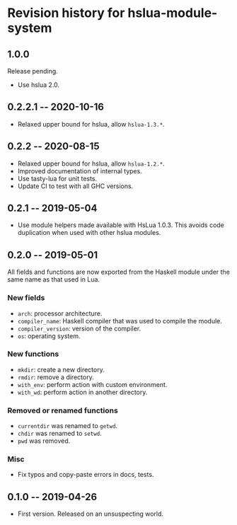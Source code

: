 # Revision history for hslua-module-system

## 1.0.0

Release pending.

- Use hslua 2.0.

## 0.2.2.1 -- 2020-10-16

- Relaxed upper bound for hslua, allow `hslua-1.3.*`.

## 0.2.2 -- 2020-08-15

- Relaxed upper bound for hslua, allow `hslua-1.2.*`.
- Improved documentation of internal types.
- Use tasty-lua for unit tests.
- Update CI to test with all GHC versions.

## 0.2.1 -- 2019-05-04

- Use module helpers made available with HsLua 1.0.3. This avoids
  code duplication when used with other hslua modules.

## 0.2.0 -- 2019-05-01

All fields and functions are now exported from the Haskell module
under the same name as that used in Lua.

### New fields

- `arch`: processor architecture.
- `compiler_name`: Haskell compiler that was used to compile the module.
- `compiler_version`: version of the compiler.
- `os`: operating system.

### New functions

- `mkdir`: create a new directory.
- `rmdir`: remove a directory.
- `with_env`: perform action with custom environment.
- `with_wd`: perform action in another directory.

### Removed or renamed functions

- `currentdir` was renamed to `getwd`.
- `chdir` was renamed to `setwd`.
- `pwd` was removed.

### Misc

- Fix typos and copy-paste errors in docs, tests.

## 0.1.0 -- 2019-04-26

- First version. Released on an unsuspecting world.
